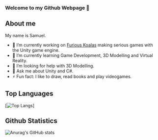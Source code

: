 ### Welcome to my Github Webpage 👋

## About me

My name is Samuel.

- 🔭 I’m currently working on [Furious Koalas](https://www.furiouskoalas.com) making serious games with the Unity game engine.
- 🌱 I’m currently learning Game Development, 3D Modelling and Virtual Reality.
- 🤔 I’m looking for help with 3D Modelling.
- 💬 Ask me about Unity and C#.
- ⚡ Fun fact: I like to draw, read books and play videogames.
<!-- - 👯 I’m looking to collaborate on ... -->
<!-- - 📫 How to reach me: ... -->
<!-- - 😄 Pronouns: ... -->

<!-- ## Connect with me:
[<img alt = "Samuel" width = "24px" src = ""]
<a href="https://www.linkedin.com/">
  <img src="" alt="linkedin" style="vertical-align:top; margin:4px">
</a> -->

## Top Languages
[![Top Langs](https://github-readme-stats.vercel.app/api/top-langs/?username=sagzain&layout=compact&theme=dark)]

## Github Statistics
![Anurag's GitHub stats](https://github-readme-stats.vercel.app/api?username=sagzain&show_icons=true&theme=dark&hide=prs)
